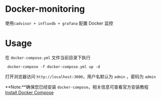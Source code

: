 # Docker-monitoring


使用`cadvisor + influxdb + grafana` 配置 Docker 监控


# Usage 


在 `docker-compose.yml` 文件当前目录下执行

```
 docker-compose -f docker-compose.yml up -d
```

打开浏览器访问 `http://localhost:3000`，用户名默认为 `admin` ，密码为 `admin`


**Note:**确保您已经安装 `docker-compose`，相关信息可查看官方安装教程 [Install Docker Compose](https://docs.docker.com/compose/install/)



